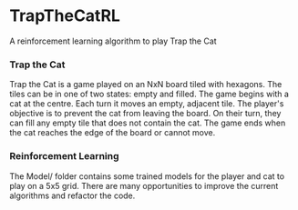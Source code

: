 # TrapTheCatRL
A reinforcement learning algorithm to play Trap the Cat

### Trap the Cat
Trap the Cat is a game played on an NxN board tiled with hexagons. The tiles can
be in one of two states: empty and filled. The game begins with a cat at the
centre. Each turn it moves an empty, adjacent tile. The player's objective is to
prevent the cat from leaving the board. On their turn, they can fill any
empty tile that does not contain the cat. The game ends when the cat reaches the
edge of the board or cannot move.

### Reinforcement Learning
The Model/ folder contains some trained models for the player and cat to
play on a 5x5 grid. There are many opportunities to improve the current
algorithms and refactor the code.
